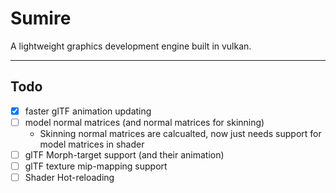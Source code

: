 # Sumire

A lightweight graphics development engine built in vulkan.

---
## Todo

- [X] faster glTF animation updating
- [ ] model normal matrices (and normal matrices for skinning)
    - Skinning normal matrices are calcualted, now just needs support for model matrices in shader
- [ ] glTF Morph-target support (and their animation)
- [ ] glTF texture mip-mapping support
- [ ] Shader Hot-reloading

